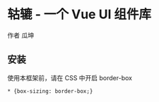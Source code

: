 # 轱辘 - 一个 Vue UI 组件库

作者 瓜坤

## 安装

使用本框架前，请在 CSS 中开启 border-box

```
* {box-sizing: border-box;}
```